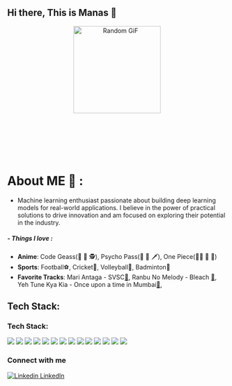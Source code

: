 ## Hi there, This is Manas 👋



<p align="center">
  <img height="200" src="https://github-readme-utils.vercel.app/api/gif/anime" alt="Random GiF">
</p>
<!--
**stalker0418/stalker0418** is a ✨ _special_ ✨ repository because its `README.md` (this file) appears on your GitHub profile.

Here are some ideas to get you started:

- 🔭 I’m currently working on ...
- 🌱 I’m currently learning ...
- 👯 I’m looking to collaborate on ...
- 🤔 I’m looking for help with ...
- 💬 Ask me about ...
- 📫 How to reach me: ...
- 😄 Pronouns: ...
- ⚡ Fun fact: ...
-->

<!-- <img src="https://user-images.githubusercontent.com/74038190/212750672-2f3f2b50-c84f-4ed8-a60a-849ae69ff9df.gif" width="500"> -->



 
<br><br>
</br>
</br>
</br>


# About ME 💬 :
- Machine learning enthusiast passionate about building deep learning models for real-world applications. I believe in the power of practical solutions to drive innovation and am focused on exploring their potential in the industry.

##### - Things I love :
- **Anime**: Code Geass(🧠 🔫 🕵️), Psycho Pass(🤴 🤖 🗡️), One Piece(🏴‍☠️ 🌊 🍖)
- **Sports**: Football⚽, Cricket🏏, Volleyball🏐, Badminton🏸
- **Favorite Tracks**: Mari Antaga - SVSC[🔗](https://www.youtube.com/watch?v=ZwGPx75hVLk), 
                   Ranbu No Melody - Bleach [🔗](https://www.youtube.com/watch?v=5emM3JGI5JA), 
                   Yeh Tune Kya Kia - Once upon a time in Mumbai[🔗](https://www.youtube.com/watch?v=w9Qo6p4XsXE), 




## Tech Stack:
<h3>Tech Stack:</h3>
<p>
<img src="https://img.shields.io/badge/python-3670A0?style=for-the-badge&logo=python&logoColor=ffdd54" />
<img src="https://img.shields.io/badge/Javascript-F7DF1E?style=for-the-badge&logo=javascript&logoColor=323330" />
<img src="https://img.shields.io/badge/React-23272f?style=for-the-badge&logo=react&logoColor=61DBFB" />
<img src="https://img.shields.io/badge/MongoDB-589636?style=for-the-badge&logo=mongodb&logoColor=white" />
<img src="https://img.shields.io/badge/PostgreSQL-336791?style=for-the-badge&logo=postgresql&logoColor=white" /> 
<img src="https://img.shields.io/badge/MySQL-00758F?style=for-the-badge&logo=mysql&logoColor=F29111" />
<img src="https://img.shields.io/badge/Node.js-3C873A?style=for-the-badge&logo=nodedotjs&logoColor=303030" />
<img src="https://img.shields.io/badge/Express-212427?style=for-the-badge&logo=express&logoColor=white" />
<img src="https://img.shields.io/badge/HTML5-F06529?style=for-the-badge&logo=html5&logoColor=white" />
<img src="https://img.shields.io/badge/CSS3-2965F1?style=for-the-badge&logo=css3&logoColor=white" />
<img src="https://img.shields.io/badge/Jest-C63D14?style=for-the-badge&logo=jest&logoColor=white" />
<img src="https://img.shields.io/badge/Mocha-8D6748?style=for-the-badge&logo=mocha&logoColor=white" />
<img src="https://img.shields.io/badge/Chai-8B0000?style=for-the-badge&logo=chai&logoColor=white" />
<img src="https://img.shields.io/badge/Amazon AWS-252F3E?style=for-the-badge&logo=amazonaws&logoColor=FF9900" />
</p>


### Connect with me

[![Linkedin](https://i.stack.imgur.com/gVE0j.png) LinkedIn](https://www.linkedin.com/in/monicaliuswe/)